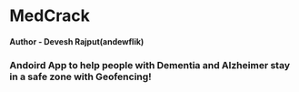 # MedCrack
#### Author - Devesh Rajput(andewflik)    

### Andoird App to help people with Dementia and Alzheimer stay in a safe zone with Geofencing!

